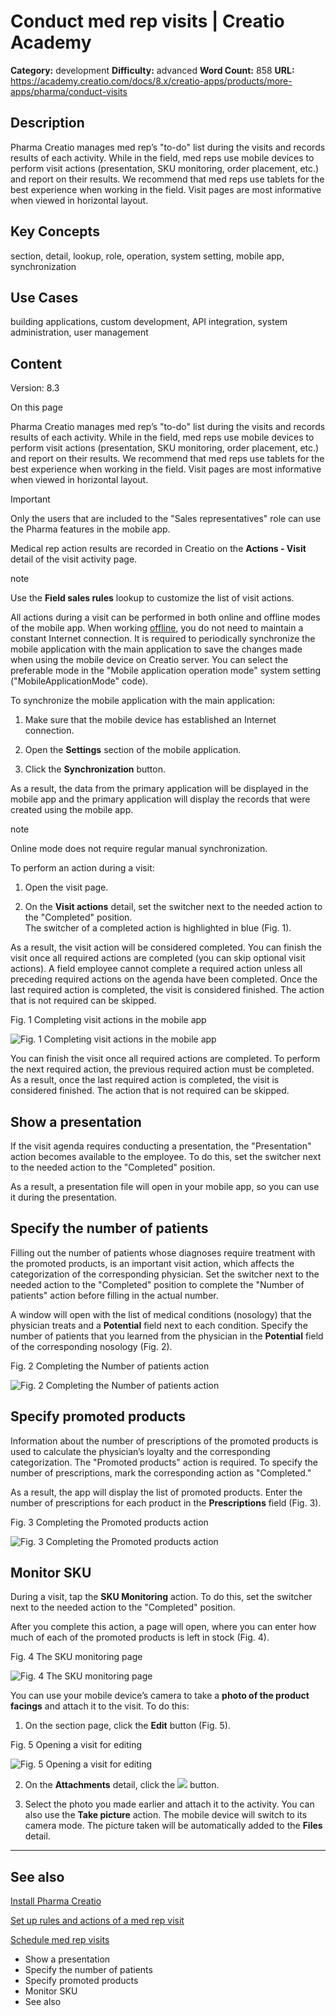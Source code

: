 # Conduct med rep visits | Creatio Academy

**Category:** development **Difficulty:** advanced **Word Count:** 858 **URL:**
https://academy.creatio.com/docs/8.x/creatio-apps/products/more-apps/pharma/conduct-visits

## Description

Pharma Creatio manages med rep’s "to-do" list during the visits and records
results of each activity. While in the field, med reps use mobile devices to
perform visit actions (presentation, SKU monitoring, order placement, etc.) and
report on their results. We recommend that med reps use tablets for the best
experience when working in the field. Visit pages are most informative when
viewed in horizontal layout.

## Key Concepts

section, detail, lookup, role, operation, system setting, mobile app,
synchronization

## Use Cases

building applications, custom development, API integration, system
administration, user management

## Content

Version: 8.3

On this page

Pharma Creatio manages med rep’s "to-do" list during the visits and records
results of each activity. While in the field, med reps use mobile devices to
perform visit actions (presentation, SKU monitoring, order placement, etc.) and
report on their results. We recommend that med reps use tablets for the best
experience when working in the field. Visit pages are most informative when
viewed in horizontal layout.

Important

Only the users that are included to the "Sales representatives" role can use the
Pharma features in the mobile app.

Medical rep action results are recorded in Creatio on the **Actions - Visit**
detail of the visit activity page.

note

Use the **Field sales rules** lookup to customize the list of visit actions.

All actions during a visit can be performed in both online and offline modes of
the mobile app. When working
[offline](https://academy.creatio.com/documents?product=mobile&ver=7&id=1390#title-773-5),
you do not need to maintain a constant Internet connection. It is required to
periodically synchronize the mobile application with the main application to
save the changes made when using the mobile device on Creatio server. You can
select the preferable mode in the "Mobile application operation mode" system
setting ("MobileApplicationMode" code).

To synchronize the mobile application with the main application:

1. Make sure that the mobile device has established an Internet connection.

2. Open the **Settings** section of the mobile application.

3. Click the **Synchronization** button.

As a result, the data from the primary application will be displayed in the
mobile app and the primary application will display the records that were
created using the mobile app.

note

Online mode does not require regular manual synchronization.

To perform an action during a visit:

1. Open the visit page.

2. On the **Visit actions** detail, set the switcher next to the needed action
   to the "Completed" position.  
   The switcher of a completed action is highlighted in blue (Fig. 1).

As a result, the visit action will be considered completed. You can finish the
visit once all required actions are completed (you can skip optional visit
actions). A field employee cannot complete a required action unless all
preceding required actions on the agenda have been completed. Once the last
required action is completed, the visit is considered finished. The action that
is not required can be skipped.

Fig. 1 Completing visit actions in the mobile app

![Fig. 1 Completing visit actions in the mobile app](https://academy.creatio.com/docs/sites/en/files/images/More_Apps/pharma/scr_pharma_mobile_actions_performing.png)

You can finish the visit once all required actions are completed. To perform the
next required action, the previous required action must be completed. As a
result, once the last required action is completed, the visit is considered
finished. The action that is not required can be skipped.

## Show a presentation​

If the visit agenda requires conducting a presentation, the "Presentation"
action becomes available to the employee. To do this, set the switcher next to
the needed action to the "Completed" position.

As a result, a presentation file will open in your mobile app, so you can use it
during the presentation.

## Specify the number of patients​

Filling out the number of patients whose diagnoses require treatment with the
promoted products, is an important visit action, which affects the
categorization of the corresponding physician. Set the switcher next to the
needed action to the "Completed" position to complete the "Number of patients"
action before filling in the actual number.

A window will open with the list of medical conditions (nosology) that the
physician treats and a **Potential** field next to each condition. Specify the
number of patients that you learned from the physician in the **Potential**
field of the corresponding nosology (Fig. 2).

Fig. 2 Completing the Number of patients action

![Fig. 2 Completing the Number of patients action](https://academy.creatio.com/docs/sites/en/files/images/More_Apps/pharma/scr_pharma_mobile_actions_number_of_patients.png)

## Specify promoted products​

Information about the number of prescriptions of the promoted products is used
to calculate the physician’s loyalty and the corresponding categorization. The
"Promoted products" action is required. To specify the number of prescriptions,
mark the corresponding action as "Completed."

As a result, the app will display the list of promoted products. Enter the
number of prescriptions for each product in the **Prescriptions** field (Fig.
3).

Fig. 3 Completing the Promoted products action

![Fig. 3 Completing the Promoted products action](https://academy.creatio.com/docs/sites/en/files/images/More_Apps/pharma/scr_pharma_mobile_actions_promoted_products.png)

## Monitor SKU​

During a visit, tap the **SKU Monitoring** action. To do this, set the switcher
next to the needed action to the "Completed" position.

After you complete this action, a page will open, where you can enter how much
of each of the promoted products is left in stock (Fig. 4).

Fig. 4 The SKU monitoring page

![Fig. 4 The SKU monitoring page](https://academy.creatio.com/docs/sites/en/files/images/More_Apps/pharma/scr_pharma_mobile_actions_sku.png)

You can use your mobile device’s camera to take a **photo of the product
facings** and attach it to the visit. To do this:

1. On the section page, click the **Edit** button (Fig. 5).

Fig. 5 Opening a visit for editing

![Fig. 5 Opening a visit for editing](https://academy.creatio.com/docs/sites/en/files/images/More_Apps/pharma/scr_pharma_mobile_actions_sku_edit_button.png)

2. On the **Attachments** detail, click the
   ![](https://academy.creatio.com/docs/sites/default/files/inline-images/btn_ff_add_0.png)
   button.

3. Select the photo you made earlier and attach it to the activity. You can also
   use the **Take picture** action. The mobile device will switch to its camera
   mode. The picture taken will be automatically added to the **Files** detail.

---

## See also​

[Install Pharma Creatio](https://academy.creatio.com/documents?id=1715)

[Set up rules and actions of a med rep visit](https://academy.creatio.com/documents?id=2478)

[Schedule med rep visits](https://academy.creatio.com/documents?id=2479)

- Show a presentation
- Specify the number of patients
- Specify promoted products
- Monitor SKU
- See also
